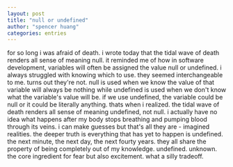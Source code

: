 ```yaml
---
layout: post
title: "null or undefined"
author: "spencer huang"
categories: entries
---
```


for so long i was afraid of death. i wrote today that the tidal wave of death renders all sense of meaning null. it reminded me of how in software development, variables will often be assigned the value null or undefined. i always struggled with knowing which to use. they seemed interchangeable to me. turns out they're not. null is used when we know the value of that variable will always be nothing while undefined is used when we don't know what the variable's value will be. if we use undefined, the variable could be null or it could be literally anything. thats when i realized. the tidal wave of death renders all sense of meaning undefined, not null. i actually have no idea what happens after my body stops breathing and pumping blood through its veins. i can make guesses but that's all they are - imagined realities. the deeper truth is everything that has yet to happen is undefined. the next minute, the next day, the next fourty years. they all share the property of being completely out of my knowledge. undefined. unknown. the core ingredient for fear but also excitement. what a silly tradeoff.  

